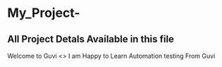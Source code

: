 # My_Project-
## All Project Detals Available in this file 
  Welcome to Guvi <>
I am Happy to Learn Automation testing From Guvi
